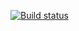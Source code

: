 [![Build status](https://ci.appveyor.com/api/projects/status/stxlpqhtll07d6st/branch/master?svg=true)](https://ci.appveyor.com/project/volkovakaterin/ex-12-2-2/branch/master)